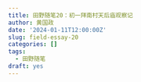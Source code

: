 ```yaml
---
title: 田野随笔20：初一拜南村天后庙观察记
author: 黄国政
date: '2024-01-11T12:00:00Z'
slug: field-essay-20
categories: []
tags:
  - 田野随笔
draft: yes
---
```

